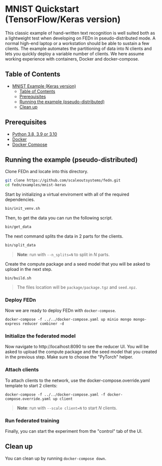 # MNIST Quickstart (TensorFlow/Keras version)
This classic example of hand-written text recognition is well suited both as a lightweight test when developing on FEDn in pseudo-distributed mode. A normal high-end laptop or a workstation should be able to sustain a few clients. The example automates the partitioning of data into N clients and lets you quickly deploy a variable number of clients. We here assume working experience with containers, Docker and docker-compose. 

## Table of Contents
- [MNIST Example (Keras version)](#mnist-example-keras-version)
  - [Table of Contents](#table-of-contents)
  - [Prerequisites](#prerequisites)
  - [Running the example (pseudo-distributed)](#running-the-example-pseudo-distributed)
  - [Clean up](#clean-up)

## Prerequisites
- [Python 3.8, 3.9 or 3.10](https://www.python.org/downloads)
- [Docker](https://docs.docker.com/get-docker)
- [Docker Compose](https://docs.docker.com/compose/install)

## Running the example (pseudo-distributed)
Clone FEDn and locate into this directory.
```sh
git clone https://github.com/scaleoutsystems/fedn.git
cd fedn/examples/mnist-keras
```

Start by initializing a virtual enviroment with all of the required dependencies.
```sh
bin/init_venv.sh
```

Then, to get the data you can run the following script.
```sh
bin/get_data
```

The next command splits the data in 2 parts for the clients.
```sh
bin/split_data
```
> **Note**: run with `--n_splits=N` to split in *N* parts.

Create the compute package and a seed model that you will be asked to upload in the next step.
```
bin/build.sh
```
> The files location will be `package/package.tgz` and `seed.npz`.

### Deploy FEDn 
Now we are ready to deploy FEDn with `docker-compose`.
```
docker-compose -f ../../docker-compose.yaml up minio mongo mongo-express reducer combiner -d
```

### Initialize the federated model 
Now navigate to http://localhost:8090 to see the reducer UI. You will be asked to upload the compute package and the seed model that you created in the previous step. Make sure to choose the "PyTorch" helper.

### Attach clients 
To attach clients to the network, use the docker-compose.override.yaml template to start 2 clients: 

```
docker-compose -f ../../docker-compose.yaml -f docker-compose.override.yaml up client 
```
> **Note**: run with `--scale client=N` to start *N* clients.

### Run federated training 
Finally, you can start the experiment from the "control" tab of the UI. 

## Clean up
You can clean up by running `docker-compose down`.
